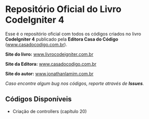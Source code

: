 # Repositório Oficial do Livro CodeIgniter 4

Esse é o repositório oficial com todos os códigos criados no livro **CodeIgniter 4** publicado pela **Editora Casa do Código** (www.casadocodigo.com.br).

**Site do livro:** www.livrocodeigniter.com.br

**Site da Editora:** www.casadocodigo.com.br

**Site do autor:** www.jonathanlamim.com.br

*Caso encontre algum bug nos códigos, reporte através de **Issues**.*

## Códigos Disponíveis

- Criação de controllers (capítulo 20)